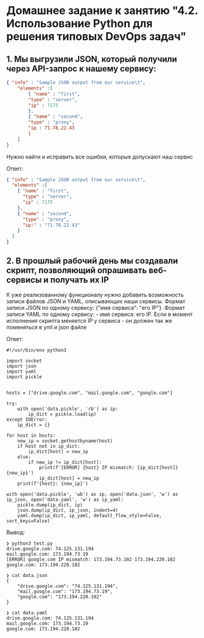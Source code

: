 # Домашнее задание к занятию "4.2. Использование Python для решения типовых DevOps задач"

## 1. Мы выгрузили JSON, который получили через API-запрос к нашему сервису:
```json
{ "info" : "Sample JSON output from our service\t",
    "elements" :[
        { "name" : "first",
        "type" : "server",
        "ip" : 7175 
        },
        { "name" : "second",
        "type" : "proxy",
        "ip : 71.78.22.43
        }
    ]
}
```
Нужно найти и исправить все ошибки, которые допускают наш сервис

Ответ:
```json
{ "info" : "Sample JSON output from our service\t",
  "elements" :[
    { "name" : "first",
      "type" : "server",
      "ip" : 7175 
    },
    { "name" : "second",
      "type" : "proxy",
      "ip:" : "71.78.22.43"
    }
  ]
}
```

## 2. В прошлый рабочий день мы создавали скрипт, позволяющий опрашивать веб-сервисы и получать их IP
К уже реализованному функционалу нужно добавить возможность записи файлов JSON и YAML, описывающих наши сервисы.
Формат записи JSON по одному сервису: {"имя сервиса": "его IP"}. Формат записи YAML по одному сервису: - имя сервиса:
его IP. Если в момент исполнения скрипта меняется IP у сервиса - он должен так же поменяться в yml и json файле

Ответ:
```python3
#!/usr/bin/env python3

import socket
import json
import yaml
import pickle


hosts = ["drive.google.com", "mail.google.com", "google.com"]

try:
    with open('data.pickle', 'rb') as ip:
        ip_dict = pickle.load(ip)
except IOError:
    ip_dict = {}

for host in hosts:
    new_ip = socket.gethostbyname(host)
    if host not in ip_dict:
        ip_dict[host] = new_ip
    else:
        if new_ip != ip_dict[host]:
            print(f'[ERROR] {host} IP mismatch: {ip_dict[host]} {new_ip}')
            ip_dict[host] = new_ip
    print(f'{host}: {new_ip}')

with open('data.pickle', 'wb') as ip, open('data.json', 'w') as ip_json, open('data.yaml', 'w') as ip_yaml:
    pickle.dump(ip_dict, ip)
    json.dump(ip_dict, ip_json, indent=4)
    yaml.dump(ip_dict, ip_yaml, default_flow_style=False, sort_keys=False)
```
Вывод:
```shell
❯ python3 test.py
drive.google.com: 74.125.131.194
mail.google.com: 173.194.73.19
[ERROR] google.com IP mismatch: 173.194.73.102 173.194.220.102
google.com: 173.194.220.102

❯ cat data.json
{
    "drive.google.com": "74.125.131.194",
    "mail.google.com": "173.194.73.19",
    "google.com": "173.194.220.102"
}

❯ cat data.yaml
drive.google.com: 74.125.131.194
mail.google.com: 173.194.73.19
google.com: 173.194.220.102
```
